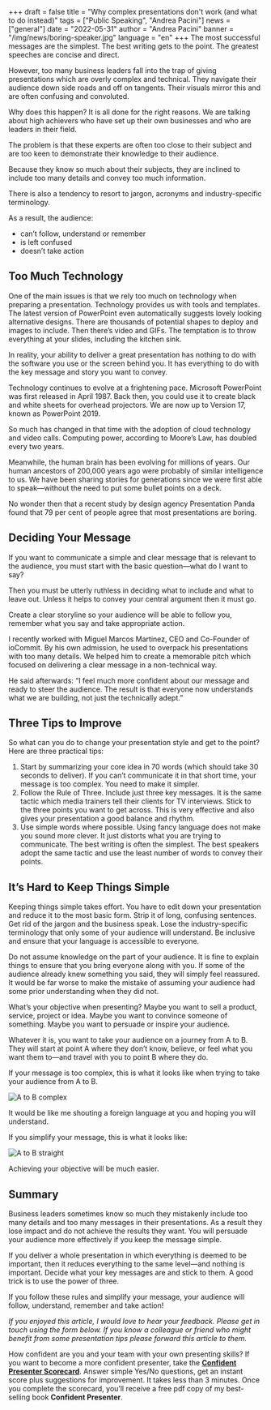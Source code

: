 +++
draft = false
title = "Why complex presentations don't work (and what to do instead)"
tags = ["Public Speaking", "Andrea Pacini"]
news = ["general"]
date = "2022-05-31"
author = "Andrea Pacini"
banner = "/img/news/boring-speaker.jpg"
language = "en"
+++
The most successful messages are the simplest. The best writing gets to the point. The greatest speeches are concise and direct.

However, too many business leaders fall into the trap of giving presentations which are overly complex and technical. They navigate their audience down side roads and off on tangents. 
Their visuals mirror this and are often confusing and convoluted.

Why does this happen? It is all done for the right reasons. We are talking about high achievers who have set up their own businesses and who are leaders in their field.

The problem is that these experts are often too close to their subject and are too keen to demonstrate their knowledge to their audience. 

Because they know so much about their subjects, they are inclined to include too many details and convey too much information.

There is also a tendency to resort to jargon, acronyms and industry-specific terminology.

As a result, the audience:

* can’t follow, understand or remember
* is left confused
* doesn’t take action

## Too Much Technology

One of the main issues is that we rely too much on technology when preparing a presentation. Technology provides us with tools and templates. The latest version of PowerPoint even automatically suggests lovely looking alternative designs. There are thousands of potential shapes to deploy and images to include. Then there’s video and GIFs. The temptation is to throw everything at your slides, including the kitchen sink.

In reality, your ability to deliver a great presentation has nothing to do with the software you use or the screen behind you. It has everything to do with the key message and story you want to convey.

Technology continues to evolve at a frightening pace. Microsoft PowerPoint was first released in April 1987. Back then, you could use it to create black and white sheets for overhead projectors. We are now up to Version 17, known as PowerPoint 2019.

So much has changed in that time with the adoption of cloud technology and video calls. Computing power, according to Moore’s Law, has doubled every two years.

Meanwhile, the human brain has been evolving for millions of years. Our human ancestors of 200,000 years ago were probably of similar intelligence to us. We have been sharing stories for generations since we were first able to speak—without the need to put some bullet points on a deck.

No wonder then that a recent study by design agency Presentation Panda found that 79 per cent of people agree that most presentations are boring. 

## Deciding Your Message

If you want to communicate a simple and clear message that is relevant to the audience, you must start with the basic question—what do I want to say? 

Then you must be utterly ruthless in deciding what to include and what to leave out. Unless it helps to convey your central argument then it must go.

Create a clear storyline so your audience will be able to follow you, remember what you say and take appropriate action.

I recently worked with Miguel Marcos Martinez, CEO and Co-Founder of ioCommit. By his own admission, he used to overpack his presentations with too many details. We helped him to create a memorable pitch which focused on delivering a clear message in a non-technical way.

He said afterwards: “I feel much more confident about our message and ready to steer the audience. The result is that everyone now understands what we are building, not just the technically adept.”

## Three Tips to Improve

So what can you do to change your presentation style and get to the point? Here are three practical tips:

1. Start by summarizing your core idea in 70 words (which should take 30 seconds to deliver). If you can’t communicate it in that short time, your message is too complex. You need to make it simpler.
2. Follow the Rule of Three. Include just three key messages. It is the same tactic which media trainers tell their clients for TV interviews. Stick to the three points you want to get across. This is very effective and also gives your presentation a good balance and rhythm.
3. Use simple words where possible. Using fancy language does not make you sound more clever. It just distorts what you are trying to communicate. The best writing is often the simplest. The best speakers adopt the same tactic and use the least number of words to convey their points.

## It’s Hard to Keep Things Simple

Keeping things simple takes effort. You have to edit down your presentation and reduce it to the most basic form. Strip it of long, confusing sentences. Get rid of the jargon and the business speak. Lose the industry-specific terminology that only some of your audience will understand. Be inclusive and ensure that your language is accessible to everyone.

Do not assume knowledge on the part of your audience. It is fine to explain things to ensure that you bring everyone along with you. If some of the audience already knew something you said, they will simply feel reassured. It would be far worse to make the mistake of assuming your audience had some prior understanding when they did not.

What’s your objective when presenting? Maybe you want to sell a product, service, project or idea. Maybe you want to convince someone of something. Maybe you want to persuade or inspire your audience.

Whatever it is, you want to take your audience on a journey from A to B. They will start at point A where they don’t know, believe, or feel what you want them to—and travel with you to point B where they do.

If your message is too complex, this is what it looks like when trying to take your audience from A to B. 

![A to B complex](/img/news/a-b-squiggly.jpg)

It would be like me shouting a foreign language at you and hoping you will understand.

If you simplify your message, this is what it looks like: 

![A to B straight](/img/news/a-b-straight.jpg)

Achieving your objective will be much easier. 

## Summary

Business leaders sometimes know so much they mistakenly include too many details and too many messages in their presentations. As a result they lose impact and do not achieve the results they want. You will persuade your audience more effectively if you keep the message simple.

If you deliver a whole presentation in which everything is deemed to be important, then it reduces everything to the same level—and nothing is important. Decide what your key messages are and stick to them. A good trick is to use the power of three.

If you follow these rules and simplify your message, your audience will follow, understand, remember and take action!

*If you enjoyed this article, I would love to hear your feedback. Please get in touch using the form below. If you know a colleague or friend who might benefit from some presentation tips please forward this article to them.*

How confident are you and your team with your own presenting skills? If you want to become a more confident presenter, take the **[Confident Presenter Scorecard](https://presentationscorecard.scoreapp.com/)**. Answer simple Yes/No questions, get an instant score plus suggestions for improvement. It takes less than 3 minutes. Once you complete the scorecard, you’ll receive a free pdf copy of my best-selling book **Confident Presenter**.